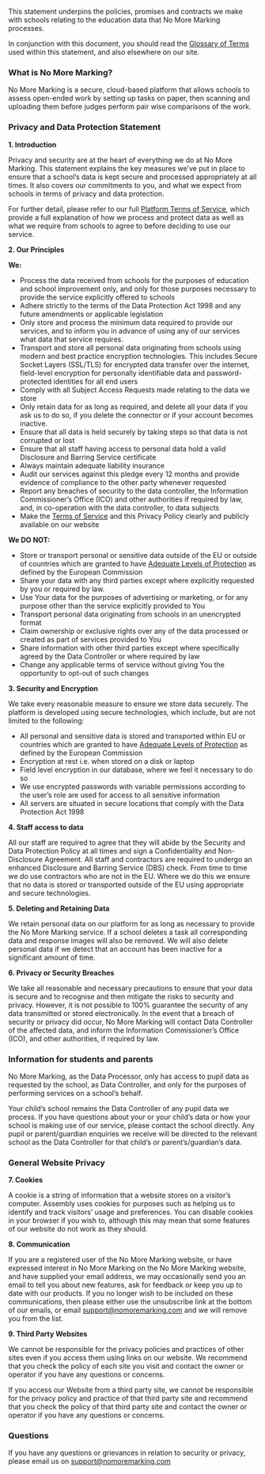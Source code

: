 This statement underpins the policies, promises and contracts we make with schools relating to the education data that No More Marking processes.

In conjunction with this document, you should read the [Glossary of Terms](https://www.nomoremarking.com/glossary) used within this statement, and also elsewhere on our site.

### What is No More Marking?

No More Marking is a secure, cloud-based platform that allows schools to assess open-ended work by setting up tasks on paper, then scanning and uploading them before judges perform pair wise comparisons of the work.

### Privacy and Data Protection Statement

__1. Introduction__

Privacy and security are at the heart of everything we do at No More Marking. This statement explains the key measures we’ve put in place to ensure that a school’s data is kept secure and processed appropriately at all times. It also covers our commitments to you, and what we expect from schools in terms of privacy and data protection.

For further detail, please refer to our full [Platform Terms of Service](https://www.nomoremarking.com/terms), which provide a full explanation of how we process and protect data as well as what we require from schools to agree to before deciding to use our service.

__2. Our Principles__

__We:__

* Process the data received from schools for the purposes of education and school improvement only, and only for those purposes necessary to provide the service explicitly offered to schools
* Adhere strictly to the terms of the Data Protection Act 1998 and any future amendments or applicable legislation
* Only store and process the minimum data required to provide our services, and to inform you in advance of using any of our services what data that service requires.
* Transport and store all personal data originating from schools using modern and best practice encryption technologies.  This includes Secure Socket Layers (SSL/TLS) for encrypted data transfer over the internet, field-level encryption for personally identifiable data and password-protected identities for all end users
* Comply with all Subject Access Requests made relating to the data we store
* Only retain data for as long as required, and delete all your data if you ask us to do so, if you delete the connector or if your account becomes inactive.
* Ensure that all data is held securely by taking steps so that data is not corrupted or lost
* Ensure that all staff having access to personal data hold a valid Disclosure and Barring Service certificate
* Always maintain adequate liability insurance
* Audit our services against this pledge every 12 months and provide evidence of compliance to the other party whenever requested
* Report any breaches of security to the data controller, the Information Commissioner’s Office (ICO) and other authorities if required by law, and, in co-operation with the data controller, to data subjects
* Make the [Terms of Service](https://www.nomoremarking.com/terms) and this Privacy Policy clearly and publicly available on our website

__We DO NOT:__

* Store or transport personal or sensitive data outside of the EU or outside of countries which are granted to have [Adequate Levels of Protection](http://ec.europa.eu/justice/data-protection/international-transfers/adequacy/index_en.htm) as defined by the European Commission
* Share your data with any third parties except where explicitly requested by you or required by law.
* Use Your data for the purposes of advertising or marketing, or for any purpose other than the service explicitly provided to You
* Transport personal data originating from schools in an unencrypted format
* Claim ownership or exclusive rights over any of the data processed or created as part of services provided to You
* Share information with other third parties except where specifically agreed by the Data Controller or where required by law
* Change any applicable terms of service without giving You the opportunity to opt-out of such changes

__3. Security and Encryption__

We take every reasonable measure to ensure we store data securely. The platform is developed using secure technologies, which include, but are not limited to the following:

* All personal and sensitive data is stored and transported within EU or countries which are granted to have [Adequate Levels of Protection](http://ec.europa.eu/justice/data-protection/international-transfers/adequacy/index_en.htm) as defined by the European Commission
* Encryption at rest i.e. when stored on a disk or laptop
* Field level encryption in our database, where we feel it necessary to do so
* We use encrypted passwords with variable permissions according to the user’s role are used for access to all sensitive information
* All servers are situated in secure locations that comply with the Data Protection Act 1998

__4. Staff access to data__

All our staff are required to agree that they will abide by the Security and Data Protection Policy at all times and sign a Confidentiality and Non-Disclosure Agreement.  All staff and contractors are required to undergo an enhanced Disclosure and Barring Service (DBS) check.  From time to time we do use contractors who are not in the EU.  Where we do this we ensure that no data is stored or transported outside of the EU using appropriate and secure technologies.

__5. Deleting and Retaining Data__

We retain personal data on our platform for as long as necessary to provide the No More Marking service.  If a school deletes a task all corresponding data and response images will also be removed.  We will also delete personal data if we detect that an account has been inactive for a significant amount of time.

__6. Privacy or Security Breaches__

We take all reasonable and necessary precautions to ensure that your data is secure and to recognise and then mitigate the risks to security and privacy.  However, it is not possible to 100% guarantee the security of any data transmitted or stored electronically.  In the event that a breach of security or privacy did occur, No More Marking will contact Data Controller of the affected data, and inform the Information Commissioner’s Office (ICO), and other authorities, if required by law.


### Information for students and parents

No More Marking, as the Data Processor, only has access to pupil data as requested by the school, as Data Controller, and only for the purposes of performing services on a school’s behalf.

Your child’s school remains the Data Controller of any pupil data we process. If you have questions about your or your child’s data or how your school is making use of our service, please contact the school directly.  Any pupil or parent/guardian enquiries we receive will be directed to the relevant school as the Data Controller for that child’s or parent’s/guardian’s data.

### General Website Privacy

__7. Cookies__

 A cookie is a string of information that a website stores on a visitor’s computer. Assembly uses cookies for purposes such as helping us to identify and track visitors’ usage and preferences. You can disable cookies in your browser if you wish to, although this may mean that some features of our website do not work as they should.

__8. Communication__

If you are a registered user of the No More Marking website, or have expressed interest in No More Marking on the No More Marking website, and have supplied your email address, we may occasionally send you an email to tell you about new features, ask for feedback or keep you up to date with our products. If you no longer wish to be included on these communications, then please either use the unsubscribe link at the bottom of our emails, or email <support@nomoremarking.com> and we will remove you from the list.

__9. Third Party Websites__

We cannot be responsible for the privacy policies and practices of other sites even if you access them using links on our website. We recommend that you check the policy of each site you visit and contact the owner or operator if you have any questions or concerns.

If you access our Website from a third party site, we cannot be responsible for the privacy policy and practice of that third party site and recommend that you check the policy of that third party site and contact the owner or operator if you have any questions or concerns.

### Questions
If you have any questions or grievances in relation to security or privacy, please email us on <support@nomoremarking.com>
